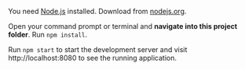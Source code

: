 You need [Node.js](https://nodejs.org) installed.
Download from [nodejs.org](https://nodejs.org).

Open your command prompt or terminal and **navigate into this project folder**.
Run `npm install`.

Run `npm start` to start the development server and visit http://localhost:8080 to see the running application.

